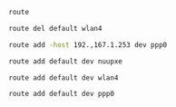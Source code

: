 ```sh
route
```

```sh
route del default wlan4
```

```sh
route add -host 192.,167.1.253 dev ppp0
```

```sh
route add default dev nuupxe
```

```sh
route add default dev wlan4
```

```sh
route add default dev ppp0
```